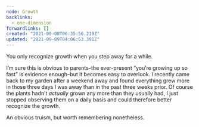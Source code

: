 ```yaml
---
node: Growth
backlinks:
  - one-dimension
forwardlinks: []
created: "2021-09-08T06:35:56.219Z"
updated: "2021-09-09T04:06:53.391Z"
---
```


You only recognize growth when you step away for a while.

I’m sure this is obvious to parents–the ever-present “you’re growing up so fast” is evidence enough–but it becomes easy to overlook. I recently came back to my garden after a weekend away and found everything grew more in those three days I was away than in the past three weeks prior. Of course the plants hadn’t _actually_ grown any more than they usually had, I just stopped observing them on a daily basis and could therefore better recognize the growth.

An obvious truism, but worth remembering nonetheless.
